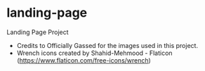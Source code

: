 # landing-page
Landing Page Project

- Credits to Officially Gassed for the images used in this project.
- Wrench icons created by Shahid-Mehmood - Flaticon (https://www.flaticon.com/free-icons/wrench)